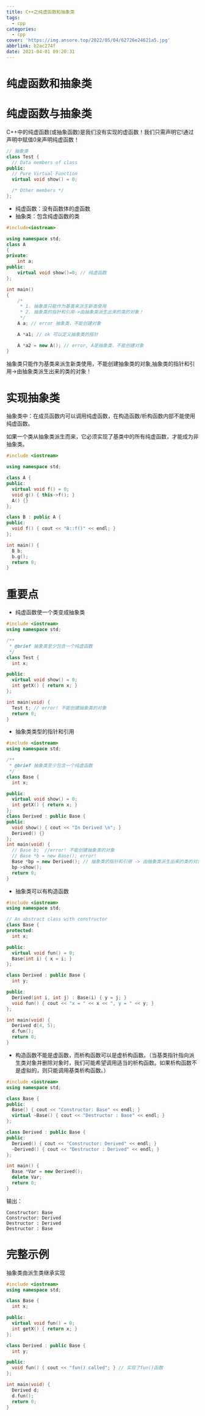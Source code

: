```yaml
---
title: C++之纯虚函数和抽象类
tags:
  - cpp
categories:
  - cpp
cover: 'https://img.ansore.top/2022/05/04/62726e24621a5.jpg'
abbrlink: b2ac274f
date: 2021-04-01 09:20:31
---
```


# 纯虚函数和抽象类

# 纯虚函数与抽象类

C++中的纯虚函数(或抽象函数)是我们没有实现的虚函数！我们只需声明它!通过声明中赋值0来声明纯虚函数！

```cpp
// 抽象类
class Test {
  // Data members of class
public:
  // Pure Virtual Function
  virtual void show() = 0;

  /* Other members */
};
```

- 纯虚函数：没有函数体的虚函数
- 抽象类：包含纯虚函数的类

```cpp
#include<iostream>

using namespace std;
class A
{
private:
    int a;
public:
    virtual void show()=0; // 纯虚函数
};

int main()
{
    /*
     * 1. 抽象类只能作为基类来派生新类使用
     * 2. 抽象类的指针和引用->由抽象类派生出来的类的对象！
     */
    A a; // error 抽象类，不能创建对象

    A *a1; // ok 可以定义抽象类的指针

    A *a2 = new A(); // error, A是抽象类，不能创建对象
}
```

抽象类只能作为基类来派生新类使用，不能创建抽象类的对象,抽象类的指针和引用->由抽象类派生出来的类的对象！

# 实现抽象类

抽象类中：在成员函数内可以调用纯虚函数，在构造函数/析构函数内部不能使用纯虚函数。

如果一个类从抽象类派生而来，它必须实现了基类中的所有纯虚函数，才能成为非抽象类。

```cpp
#include <iostream>

using namespace std;

class A {
public:
  virtual void f() = 0;
  void g() { this->f(); }
  A() {}
};

class B : public A {
public:
  void f() { cout << "B::f()" << endl; }
};

int main() {
  B b;
  b.g();
  return 0;
}
```

# 重要点

- 纯虚函数使一个类变成抽象类

```cpp
#include <iostream>
using namespace std;

/**
 * @brief 抽象类至少包含一个纯虚函数
 */
class Test {
  int x;

public:
  virtual void show() = 0;
  int getX() { return x; }
};

int main(void) {
  Test t; // error! 不能创建抽象类的对象
  return 0;
}
```

- 抽象类类型的指针和引用

```cpp
#include <iostream>
using namespace std;

/**
 * @brief 抽象类至少包含一个纯虚函数
 */
class Base {
  int x;

public:
  virtual void show() = 0;
  int getX() { return x; }
};
class Derived : public Base {
public:
  void show() { cout << "In Derived \n"; }
  Derived() {}
};
int main(void) {
  // Base b;  //error! 不能创建抽象类的对象
  // Base *b = new Base(); error!
  Base *bp = new Derived(); // 抽象类的指针和引用 -> 由抽象类派生出来的类的对象
  bp->show();
  return 0;
}
```

- 抽象类可以有构造函数

```cpp
#include <iostream>
using namespace std;

// An abstract class with constructor
class Base {
protected:
  int x;

public:
  virtual void fun() = 0;
  Base(int i) { x = i; }
};

class Derived : public Base {
  int y;

public:
  Derived(int i, int j) : Base(i) { y = j; }
  void fun() { cout << "x = " << x << ", y = " << y; }
};

int main(void) {
  Derived d(4, 5);
  d.fun();
  return 0;
}
```

- 构造函数不能是虚函数，而析构函数可以是虚析构函数。（当基类指针指向派生类对象并删除对象时，我们可能希望调用适当的析构函数。如果析构函数不是虚拟的，则只能调用基类析构函数。）

```cpp
#include <iostream>
using namespace std;

class Base {
public:
  Base() { cout << "Constructor: Base" << endl; }
  virtual ~Base() { cout << "Destructor : Base" << endl; }
};

class Derived : public Base {
public:
  Derived() { cout << "Constructor: Derived" << endl; }
  ~Derived() { cout << "Destructor : Derived" << endl; }
};

int main() {
  Base *Var = new Derived();
  delete Var;
  return 0;
}
```

输出：

```
Constructor: Base
Constructor: Derived
Destructor : Derived
Destructor : Base
```

# 完整示例

抽象类由派生类继承实现

```cpp
#include <iostream>
using namespace std;

class Base {
  int x;

public:
  virtual void fun() = 0;
  int getX() { return x; }
};

class Derived : public Base {
  int y;

public:
  void fun() { cout << "fun() called"; } // 实现了fun()函数
};

int main(void) {
  Derived d;
  d.fun();
  return 0;
}
```
